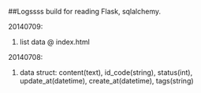 ##Logssss
build for reading Flask, sqlalchemy.

20140709:

1. list data @ index.html


20140708:

1. data struct: content(text), id_code(string), status(int), update_at(datetime), create_at(datetime), tags(string)
